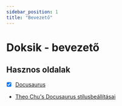```yaml
---
sidebar_position: 1
title: "Bevezető"
---
```


Doksik - bevezető
=================


Hasznos oldalak
---------------

- [x] [Docusaurus](https://docusaurus.io/)


- [Theo Chu's Docusaurus stílusbeállításai](https://theochu.com/docusaurus/styling/)





